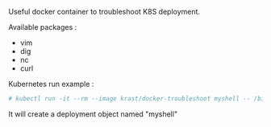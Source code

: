 Useful docker container to troubleshoot K8S deployment.

Available packages :
* vim
* dig
* nc
* curl

Kubernetes run example :

``` bash
# kubectl run -it --rm --image krast/docker-troubleshoot myshell -- /bin/sh
```

It will create a deployment object named "myshell"
